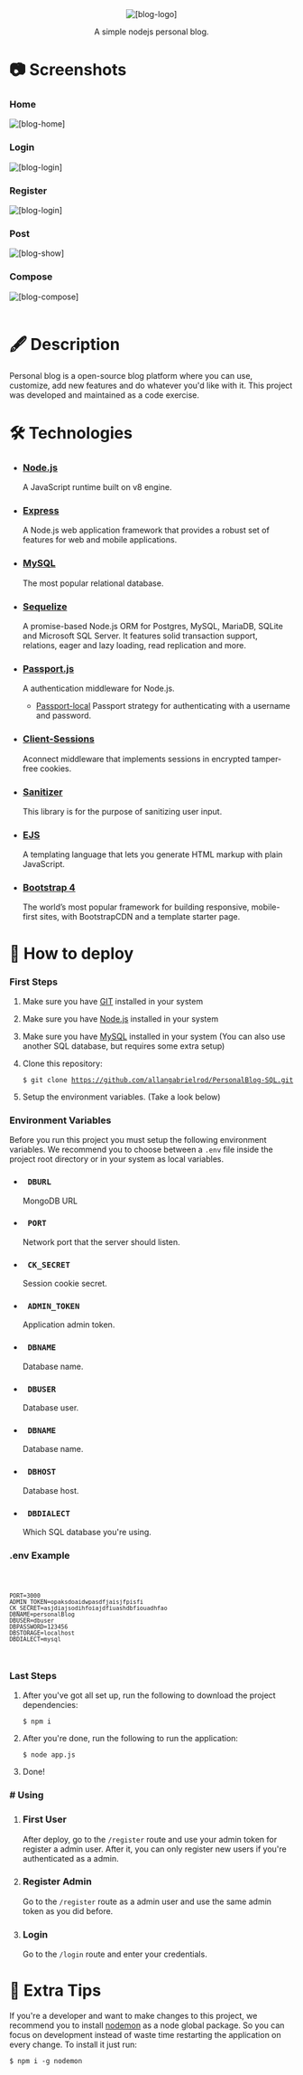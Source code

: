 <div align="center">
    <img src="./github/logo.png" alt="[blog-logo]" />
    <p>A simple nodejs personal blog.</p>
</div>

# 📷 Screenshots

<h3> Home </h3>
<img src="./github/screenshots/home.png" alt="[blog-home] " />

<h3> Login </h3>
<img src="./github/screenshots/login.png" alt="[blog-login] " />

<h3> Register </h3>
<img src="./github/screenshots/register.png" alt="[blog-login] " />

<h3> Post </h3>
<img src="./github/screenshots/show.png" alt="[blog-show] " />

<h3> Compose </h3>
<img src="./github/screenshots/new.png" alt="[blog-compose] " />

<br />
<br />

# 🖋️ Description

Personal blog is a open-source blog platform where you can use, customize, add new features and do whatever you'd like with it. This project was developed and maintained as a code exercise.

# 🛠️ Technologies

- ### [Node.js](https://nodejs.org/en/)
  A  JavaScript runtime built on v8 engine.

- ### [Express](http://expressjs.com/pt-br/)
  A Node.js web application framework that provides a robust set of features for web and mobile applications.

- ### [MySQL](https://www.mysql.com/)
  The most popular relational database.

- ### [Sequelize](https://sequelize.org)
  A promise-based Node.js ORM for Postgres, MySQL, MariaDB, SQLite and Microsoft SQL Server. It features solid transaction support, relations, eager and lazy loading, read replication and more.

- ### [Passport.js](http://www.passportjs.org/)
  A authentication middleware for Node.js.
  - [Passport-local](http://www.passportjs.org/packages/passport-local/)
    Passport strategy for authenticating with a username and password.

- ### [Client-Sessions](https://www.npmjs.com/package/client-sessions)
  Aconnect middleware that implements sessions in encrypted tamper-free cookies.

- ### [Sanitizer](https://www.npmjs.com/package/client-sessions)
  This library is for the purpose of sanitizing user input.

- ### [EJS](https://ejs.co/)
  A templating language that lets you generate HTML markup with plain JavaScript.
  
- ### [Bootstrap 4](https://getbootstrap.com/)
  The world’s most popular framework for building responsive, mobile-first sites, with BootstrapCDN and a template starter page.

# 🚀 How to deploy

<h3>First Steps</h3>

1. Make sure you have [GIT](https://git-scm.com/) installed in your system
2. Make sure you have [Node.js](https://nodejs.org/en/) installed in your system
3. Make sure you have [MySQL](https://www.mysql.com/) installed in your system (You can also use another SQL database, but requires some extra setup)
4. Clone this repository:

   <code>$ git clone https://github.com/allangabrielrod/PersonalBlog-SQL.git</code>

5. Setup the environment variables. (Take a look below)

<h3>Environment Variables</h3>

Before you run this project you must setup the following environment variables. We recommend you to choose between a <code>.env</code> file inside the project root directory or in your system as local variables.

- ### <code> DBURL </code>

  MongoDB URL

- ### <code> PORT </code>

  Network port that the server should listen.

- ### <code> CK_SECRET </code>

  Session cookie secret.

- ### <code> ADMIN_TOKEN </code>

  Application admin token.

- ### <code> DBNAME </code>

  Database name.

- ### <code> DBUSER </code>

  Database user.

- ### <code> DBNAME </code>

  Database name.

- ### <code> DBHOST </code>

  Database host.

- ### <code> DBDIALECT </code>

  Which SQL database you're using.

<h3>.env Example</h3>

<code>
    
    PORT=3000
    ADMIN_TOKEN=opaksdoaidwpasdfjaisjfpisfi
    CK_SECRET=asjdiajsodihfoiajdfiuashdbfiouadhfao
    DBNAME=personalBlog
    DBUSER=dbuser
    DBPASSWORD=123456
    DBSTORAGE=localhost
    DBDIALECT=mysql

</code>

<h3>Last Steps</h3>

1. After you've got all set up, run the following to download the project dependencies:

   <code>$ npm i </code>

2. After you're done, run the following to run the application:

   <code>$ node app.js </code>

3. Done!

<h3># Using</h3>

1. ### First User

   After deploy, go to the <code>/register</code> route and use your admin token for register a admin user. After it, you can only register new users if you're authenticated as a admin.

2. ### Register Admin

   Go to the <code>/register</code> route as a admin user and use the same admin token as you did before.

3. ### Login
   Go to the <code>/login</code> route and enter your credentials.

# 💁 Extra Tips

If you're a developer and want to make changes to this project, we recommend you to install [nodemon](https://nodemon.io/) as a node global package. So you can focus on development instead of waste time restarting the application on every change. To install it just run:

<code>$ npm i -g nodemon</code>
